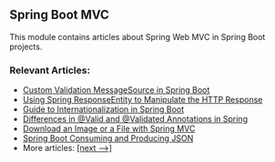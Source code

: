 ## Spring Boot MVC

This module contains articles about Spring Web MVC in Spring Boot projects.

### Relevant Articles:

- [Custom Validation MessageSource in Spring Boot](https://www.baeldung.com/spring-custom-validation-message-source)
- [Using Spring ResponseEntity to Manipulate the HTTP Response](https://www.baeldung.com/spring-response-entity)
- [Guide to Internationalization in Spring Boot](https://www.baeldung.com/spring-boot-internationalization)
- [Differences in @Valid and @Validated Annotations in Spring](https://www.baeldung.com/spring-valid-vs-validated)
- [Download an Image or a File with Spring MVC](https://www.baeldung.com/spring-controller-return-image-file)
- [Spring Boot Consuming and Producing JSON](https://www.baeldung.com/spring-boot-json)
- More articles: [[next -->]](../spring-boot-mvc-2)
